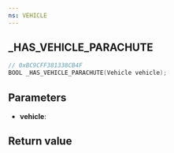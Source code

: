 ```yaml
---
ns: VEHICLE
---
```

## _HAS_VEHICLE_PARACHUTE

```c
// 0xBC9CFF381338CB4F
BOOL _HAS_VEHICLE_PARACHUTE(Vehicle vehicle);
```


## Parameters
* **vehicle**: 

## Return value
